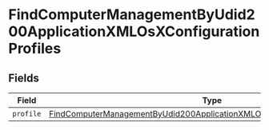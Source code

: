 # FindComputerManagementByUdid200ApplicationXMLOsXConfigurationProfiles


## Fields

| Field                                                                                                                                                                                   | Type                                                                                                                                                                                    | Required                                                                                                                                                                                | Description                                                                                                                                                                             |
| --------------------------------------------------------------------------------------------------------------------------------------------------------------------------------------- | --------------------------------------------------------------------------------------------------------------------------------------------------------------------------------------- | --------------------------------------------------------------------------------------------------------------------------------------------------------------------------------------- | --------------------------------------------------------------------------------------------------------------------------------------------------------------------------------------- |
| `profile`                                                                                                                                                                               | [FindComputerManagementByUdid200ApplicationXMLOsXConfigurationProfilesProfile](../../models/operations/findcomputermanagementbyudid200applicationxmlosxconfigurationprofilesprofile.md) | :heavy_minus_sign:                                                                                                                                                                      | N/A                                                                                                                                                                                     |